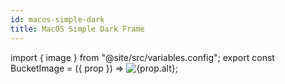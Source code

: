 ```yaml
---
id: macos-simple-dark
title: MacOS Simple Dark Frame
---
```


import { image } from "@site/src/variables.config";
export const BucketImage = ({ prop }) => <img src={prop.src} alt={prop.alt} />;

<BucketImage prop={image.example.stylemacosdark}></BucketImage>
